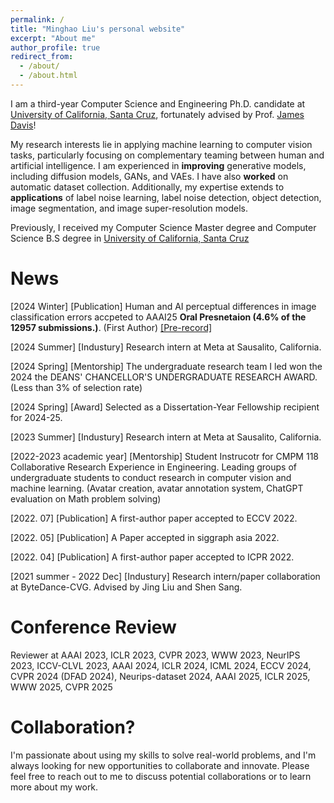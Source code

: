 ```yaml
---
permalink: /
title: "Minghao Liu's personal website"
excerpt: "About me"
author_profile: true
redirect_from: 
  - /about/
  - /about.html
---
```



I am a third-year Computer Science and Engineering Ph.D. candidate at [University of California, Santa Cruz](https://engineering.ucsc.edu/), fortunately advised by Prof. [James Davis](https://users.soe.ucsc.edu/~davis/)! 

My research interests lie in applying machine learning to computer vision tasks, particularly focusing on complementary teaming between human and artificial intelligence. I am experienced in **improving** generative models, including diffusion models, GANs, and VAEs. I have also **worked** on automatic dataset collection. Additionally, my expertise extends to **applications** of label noise learning, label noise detection, object detection, image segmentation, and image super-resolution models.


Previously, I received my Computer Science Master degree and Computer Science B.S degree in [University of California, Santa Cruz](https://engineering.ucsc.edu/)



News
======

[2024 Winter] [Publication] Human and AI perceptual differences in image classification errors accpeted to AAAI25 **Oral Presnetaion (4.6% of the 12957 submissions.)**. (First Author) [[Pre-record]](https://youtu.be/ANbgSWtnYOc)

[2024 Summer] [Industury] Research intern at Meta at Sausalito, California.

[2024 Spring] [Mentorship] The undergraduate research team I led won the 2024 the DEANS' CHANCELLOR'S UNDERGRADUATE RESEARCH AWARD. (Less than 3% of selection rate)

[2024 Spring] [Award] Selected as a Dissertation-Year Fellowship recipient for 2024-25.

[2023 Summer] [Industury] Research intern at Meta at Sausalito, California.

[2022-2023 academic year] [Mentorship] Student Instrucotr for CMPM 118 Collaborative Research Experience in Engineering. Leading groups of undergraduate students to conduct research in computer vision and machine learning. (Avatar creation, avatar annotation system, ChatGPT evaluation on Math problem solving)

[2022. 07] [Publication] A first-author paper accepted to ECCV 2022.

[2022. 05] [Publication] A Paper accepted in siggraph asia 2022. 

[2022. 04] [Publication] A first-author paper accepted to ICPR 2022.

[2021 summer - 2022 Dec] [Industury] Research intern/paper collaboration at ByteDance-CVG. Advised by Jing Liu and Shen Sang.


Conference Review
======
Reviewer at AAAI 2023, ICLR 2023, CVPR 2023, WWW 2023, NeurIPS 2023, ICCV-CLVL 2023, AAAI 2024, ICLR 2024, ICML 2024, ECCV 2024, CVPR 2024 (DFAD 2024), Neurips-dataset 2024, AAAI 2025, ICLR 2025, WWW 2025, CVPR 2025


Collaboration?
======
I'm passionate about using my skills to solve real-world problems, and I'm always looking for new opportunities to collaborate and innovate. Please feel free to reach out to me to discuss potential collaborations or to learn more about my work.
